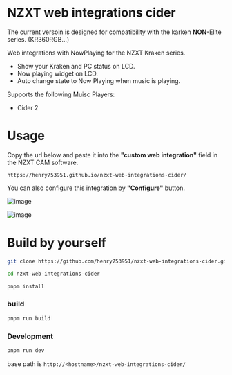 # NZXT web integrations cider

The current versoin is designed for compatibility with the karken **NON**-Elite series. (KR360RGB...)

Web integrations with NowPlaying for the NZXT Kraken series.
- Show your Kraken and PC status on LCD.
- Now playing widget on LCD.
- Auto change state to Now Playing when music is playing.

Supports the following Muisc Players:
- Cider 2

# Usage
Copy the url below and paste it into the **"custom web integration"** field in the NZXT CAM software.
```
https://henry753951.github.io/nzxt-web-integrations-cider/
```

You can also configure this integration by **"Configure"** button.

![image](https://github.com/henry753951/nzxt-web-integrations-cider/assets/31657781/488c7bd5-ff10-4614-8cee-00e3fc2e966c)

![image](https://github.com/henry753951/nzxt-web-integrations-cider/assets/31657781/12769af3-a320-4649-a7f1-6b48dbca6edb)

# Build by yourself

```bash
git clone https://github.com/henry753951/nzxt-web-integrations-cider.git
```

```bash
cd nzxt-web-integrations-cider
```

```bash
pnpm install
```
### build

```bash
pnpm run build
```
### Development

```bash
pnpm run dev
```

base path is `http://<hostname>/nzxt-web-integrations-cider/`
